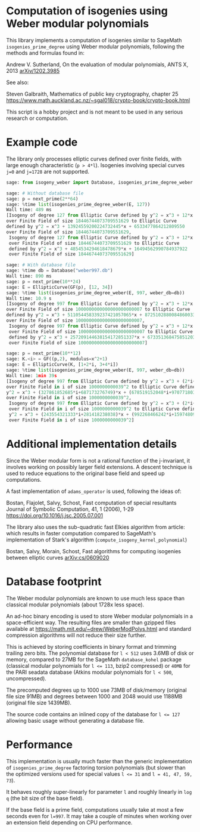# Computation of isogenies using Weber modular polynomials

This library implements a computation of isogenies
similar to SageMath `isogenies_prime_degree`
using Weber modular polynomials, following the methods and formulas
found in:

Andrew V. Sutherland, On the evaluation of modular polynomials,
ANTS X, 2013 [arXiv/1202.3985](https://arxiv.org/abs/1202.3985)

See also:

Steven Galbraith, Mathematics of public key cryptography, chapter 25
https://www.math.auckland.ac.nz/~sgal018/crypto-book/crypto-book.html

This script is a hobby project and is not meant to be used
in any serious research or computation.

# Example code

The library only processes elliptic curves defined over finite fields,
with large enough characteristic (`p > 4*l`). Isogenies involving
special curves `j=0` and `j=1728` are not supported.

```python
sage: from isogeny_weber import Database, isogenies_prime_degree_weber

sage: # Without database file
sage: p = next_prime(2**64)
sage: %time list(isogenies_prime_degree_weber(E, 127))
Wall time: 489 ms
[Isogeny of degree 127 from Elliptic Curve defined by y^2 = x^3 + 12*x + 34
over Finite Field of size 18446744073709551629 to Elliptic Curve
defined by y^2 = x^3 + 13924559200224732445*x + 6533477864212809550
over Finite Field of size 18446744073709551629,
 Isogeny of degree 127 from Elliptic Curve defined by y^2 = x^3 + 12*x + 34
 over Finite Field of size 18446744073709551629 to Elliptic Curve
 defined by y^2 = x^3 + 4854534294618478679*x + 16494562990784937922
 over Finite Field of size 18446744073709551629]

sage: # With database file
sage: %time db = Database("weber997.db")
Wall time: 890 ms
sage: p = next_prime(10**24)
sage: E = EllipticCurve(GF(p), [12, 34])
sage: %time list(isogenies_prime_degree_weber(E, 997, weber_db=db))
Wall time: 10.9 s
[Isogeny of degree 997 from Elliptic Curve defined by y^2 = x^3 + 12*x + 34
over Finite Field of size 1000000000000000000000007 to Elliptic Curve
defined by y^2 = x^3 + 511054458339237421057065*x + 872510288008486003302584
over Finite Field of size 1000000000000000000000007,
 Isogeny of degree 997 from Elliptic Curve defined by y^2 = x^3 + 12*x + 34
 over Finite Field of size 1000000000000000000000007 to Elliptic Curve
 defined by y^2 = x^3 + 257209144638154172851337*x + 673351368475851203522052
 over Finite Field of size 1000000000000000000000007]

sage: p = next_prime(10**12)
sage: K.<i> = GF((p,2), modulus=x^2+1)
sage: E = EllipticCurve(K, [1+2*i, 3+4*i])
sage: %time list(isogenies_prime_degree_weber(E, 997, weber_db=db))
Wall time: 1min 39s
[Isogeny of degree 997 from Elliptic Curve defined by y^2 = x^3 + (2*i+1)*x + (4*i+3)
over Finite Field in i of size 1000000000039^2 to Elliptic Curve defined by
y^2 = x^3 + (327861852685*i+687173276749)*x + (678519152048*i+970771803563)
over Finite Field in i of size 1000000000039^2,
 Isogeny of degree 997 from Elliptic Curve defined by y^2 = x^3 + (2*i+1)*x + (4*i+3)
 over Finite Field in i of size 1000000000039^2 to Elliptic Curve defined by
 y^2 = x^3 + (243554321333*i+281418238038)*x + (992268466242*i+159748093203)
 over Finite Field in i of size 1000000000039^2]
```

# Additional implementation details

Since the Weber modular form is not a rational function of
the j-invariant, it involves working on possibly larger field extensions.
A descent technique is used to reduce equations to the original
base field and speed up computations.

A fast implementation of `adams_operator` is used, following the
ideas of:

Bostan, Flajolet, Salvy, Schost, Fast computation of special resultants
Journal of Symbolic Computation, 41, 1 (2006), 1-29
https://doi.org/10.1016/j.jsc.2005.07.001

The library also uses the sub-quadratic fast Elkies algorithm from article:
which results in faster computation compared to SageMath's implementation
of Stark's algorithm (`compute_isogeny_kernel_polynomial`)

Bostan, Salvy, Morain, Schost, Fast algorithms for computing isogenies between elliptic curves
[arXiv:cs/0609020](https://arxiv.org/pdf/cs/0609020.pdf)

# Database footprint

The Weber modular polynomials are known to use much less
space than classical modular polynomials (about 1728x less space).

An ad-hoc binary encoding is used to store Weber modular
polynomials in a space-efficient way. The resulting files
are smaller than gzipped files available at
https://math.mit.edu/~drew/WeberModPolys.html
and standard compression algorithms will not reduce their size
further.

This is achieved by storing coefficients in binary format
and trimming trailing zero bits. The polynomial database
for `l < 512` uses 3.6MB of disk or memory, compared to
27MB for the SageMath `database_kohel` package
(classical modular polynomials for `l <= 113`, bzip2 compressed)
or `40MB` for the PARI seadata database (Atkins modular polynomials
for `l < 500`, uncompressed).

The precomputed degrees up to 1000 use 73MB of disk/memory
(original file size 91MB) and degrees between 1000 and 2048
would use 1188MB (original file size 1439MB).

The source code contains an inlined copy of the database for
`l <= 127` allowing basic usage without generating a database
file.

# Performance

This implementation is usually much faster than the generic
implementation of `isogenies_prime_degree` factoring torsion
polynomials (but slower than the optimized versions
used for special values `l <= 31` and `l = 41, 47, 59, 73`).

It behaves roughly super-linearly for parameter `l`
and roughly linearly in `log q` (the bit size of the base field).

If the base field is a prime field, computations usually take
at most a few seconds even for `l=997`. It may take a couple of minutes
when working over an extension field depending on CPU performance.

